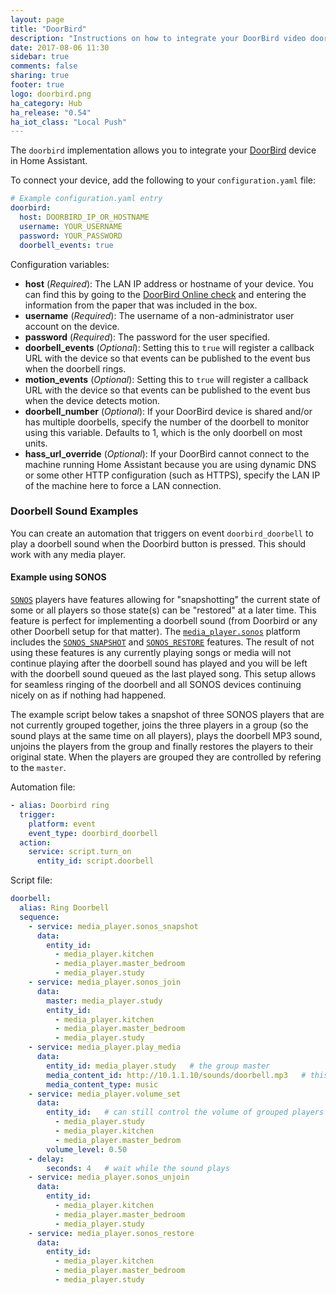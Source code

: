 ```yaml
---
layout: page
title: "DoorBird"
description: "Instructions on how to integrate your DoorBird video doorbell with Home Assistant."
date: 2017-08-06 11:30
sidebar: true
comments: false
sharing: true
footer: true
logo: doorbird.png
ha_category: Hub
ha_release: "0.54"
ha_iot_class: "Local Push"
---
```


The `doorbird` implementation allows you to integrate your [DoorBird](http://www.doorbird.com/) device in Home Assistant.

To connect your device, add the following to your `configuration.yaml` file:

```yaml
# Example configuration.yaml entry
doorbird:
  host: DOORBIRD_IP_OR_HOSTNAME
  username: YOUR_USERNAME
  password: YOUR_PASSWORD
  doorbell_events: true
```

Configuration variables:

- **host** (*Required*): The LAN IP address or hostname of your device. You can find this by going to the [DoorBird Online check](http://www.doorbird.com/checkonline) and entering the information from the paper that was included in the box.
- **username** (*Required*): The username of a non-administrator user account on the device.
- **password** (*Required*): The password for the user specified.
- **doorbell_events** (*Optional*): Setting this to `true` will register a callback URL with the device so that events can be published to the event bus when the doorbell rings.
- **motion_events** (*Optional*): Setting this to `true` will register a callback URL with the device so that events can be published to the event bus when the device detects motion.
- **doorbell_number** (*Optional*): If your DoorBird device is shared and/or has multiple doorbells, specify the number of the doorbell to monitor using this variable. Defaults to 1, which is the only doorbell on most units.
- **hass_url_override** (*Optional*): If your DoorBird cannot connect to the machine running Home Assistant because you are using dynamic DNS or some other HTTP configuration (such as HTTPS), specify the LAN IP of the machine here to force a LAN connection.

### Doorbell Sound Examples

You can create an automation that triggers on event `doorbird_doorbell` to play a doorbell sound when the Doorbird button is pressed. This should work with any media player.

#### Example using SONOS

[`SONOS`](http://www.sonos.com) players have features allowing for "snapshotting" the current state of some or all players so those state(s) can be "restored" at a later time. This feature is perfect for implementing a doorbell sound (from Doorbird or any other Doorbell setup for that matter). The [`media_player.sonos`](/components/media_player.sonos/) platform includes the [`SONOS_SNAPSHOT`](/components/media_player.sonos/#service-sonos_snapshot) and [`SONOS_RESTORE`](/components/media_player.sonos/#service-sonos_restore) features. The result of not using these features is any currently playing songs or media will not continue playing after the doorbell sound has played and you will be left with the doorbell sound queued as the last played song. This setup allows for seamless ringing of the doorbell and all SONOS devices continuing nicely on as if nothing had happened.

The example script below takes a snapshot of three SONOS players that are not currently grouped together, joins the three players in a group (so the sound plays at the same time on all players), plays the doorbell MP3 sound, unjoins the players from the group and finally restores the players to their original state. When the players are grouped they are controlled by refering to the `master`.

Automation file:

```yaml
- alias: Doorbird ring
  trigger:
    platform: event
    event_type: doorbird_doorbell
  action:
    service: script.turn_on
      entity_id: script.doorbell
```

Script file:

```yaml
doorbell:
  alias: Ring Doorbell
  sequence:
    - service: media_player.sonos_snapshot
      data:
        entity_id:
          - media_player.kitchen
          - media_player.master_bedroom
          - media_player.study
    - service: media_player.sonos_join
      data:
        master: media_player.study
        entity_id:
          - media_player.kitchen
          - media_player.master_bedroom
          - media_player.study
    - service: media_player.play_media
      data:
        entity_id: media_player.study   # the group master
        media_content_id: http://10.1.1.10/sounds/doorbell.mp3   # this is on a NAS but could be HASS local
        media_content_type: music
    - service: media_player.volume_set
      data:
        entity_id:   # can still control the volume of grouped players indivdually
          - media_player.study
          - media_player.kitchen
          - media_player.master_bedrom
        volume_level: 0.50
    - delay:
        seconds: 4   # wait while the sound plays
    - service: media_player.sonos_unjoin
      data:
        entity_id:
          - media_player.kitchen
          - media_player.master_bedroom
          - media_player.study
    - service: media_player.sonos_restore
      data:
        entity_id:
          - media_player.kitchen
          - media_player.master_bedroom
          - media_player.study
```
